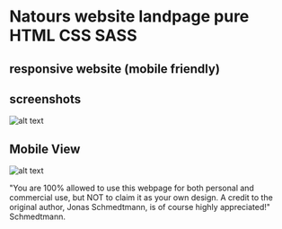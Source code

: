 # Natours website landpage pure HTML CSS SASS
## responsive website (mobile friendly)
## screenshots

![alt text](https://github.com/GenuisChip/natours-website-pure-html-css-sass/blob/master/img/Screenshot_2020-03-11-Screenshot.jpg)

## Mobile View
![alt text](https://github.com/GenuisChip/natours-website-pure-html-css-sass/blob/master/img/Screenshot_2020-03-11-Screenshot(1).jpg)

"You are 100% allowed to use this webpage for both personal and commercial use, but NOT to claim it as your own design. A credit to the original author, Jonas Schmedtmann, is of course highly appreciated!" Schmedtmann.